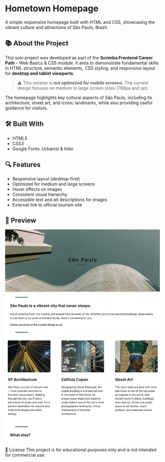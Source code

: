 # Hometown Homepage

A simple responsive homepage built with HTML and CSS, showcasing the vibrant culture and attractions of São Paulo, Brazil.

## 📚 About the Project

This solo project was developed as part of the **Scrimba Frontend Career Path** – Web Basics & CSS module. It aims to demonstrate fundamental skills in HTML structure, semantic elements, CSS styling, and responsive layout for **desktop and tablet viewports**.

> ⚠️ This version is **not optimized for mobile screens**. The current design focuses on medium to large screen sizes (768px and up).

The homepage highlights key cultural aspects of São Paulo, including its architecture, street art, and iconic landmarks, while also providing useful guidance for visitors.

## 🛠️ Built With

- HTML5
- CSS3
- Google Fonts: Urbanist & Inter

## 🔍 Features

- Responsive layout (desktop-first)
- Optimized for medium and large screens
- Hover effects on images
- Consistent visual hierarchy
- Accessible text and alt descriptions for images
- External link to official tourism site

## 📸 Preview

![Screenshot of the project](./images/screenshot.jpg) <!-- Replace with your actual screenshot path -->

📄 License
This project is for educational purposes only and is not intended for commercial use.


